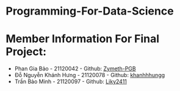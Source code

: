 # Programming-For-Data-Science
# Member Information For Final Project:
- Phan Gia Bảo - 21120042 - Github: [Zymeth-PGB](https://github.com/Zymeth-PGB)
- Đỗ Nguyễn Khánh Hưng - 21120078 - Github: [khanhhhungg](https://github.com/khanhhhungg)
- Trần Bảo Minh - 21120097 - Github: [Liky2411](https://github.com/Liky2411)
